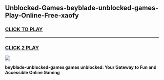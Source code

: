 
## Unblocked-Games-beyblade-unblocked-games-Play-Online-Free-xaofy
<h3>
<a href="https://premium76.site?title=beyblade-unblocked-games&ref=26A">CLICK TO PLAY</a></h3>
<hr>

<h3>
<a href="https://premium76.site?title=beyblade-unblocked-games&ref=26A">CLICK 2 PLAY</a>
  
</h3>

<a href="https://premium76.site?title=beyblade-unblocked-games&ref=26A"><img src="https://clearcache.store/games.png"></a>


**beyblade-unblocked-games games unblocked: Your Gateway to Fun and Accessible Online Gaming**
